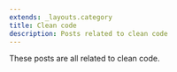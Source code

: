 ```yaml
---
extends: _layouts.category
title: Clean code
description: Posts related to clean code
---
```


These posts are all related to clean code.
